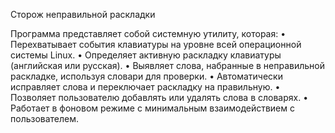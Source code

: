 Сторож неправильной раскладки

Программа представляет собой системную утилиту, которая:
•	Перехватывает события клавиатуры на уровне всей операционной системы Linux.
•	Определяет активную раскладку клавиатуры (английская или русская).
•	Выявляет слова, набранные в неправильной раскладке, используя словари для проверки.
•	Автоматически исправляет слова и переключает раскладку на правильную.
•	Позволяет пользователю добавлять или удалять слова в словарях.
•	Работает в фоновом режиме с минимальным взаимодействием с пользователем.
